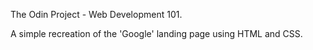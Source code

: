 The Odin Project - Web Development 101. 

A simple recreation of the 'Google' landing page using HTML and CSS. 